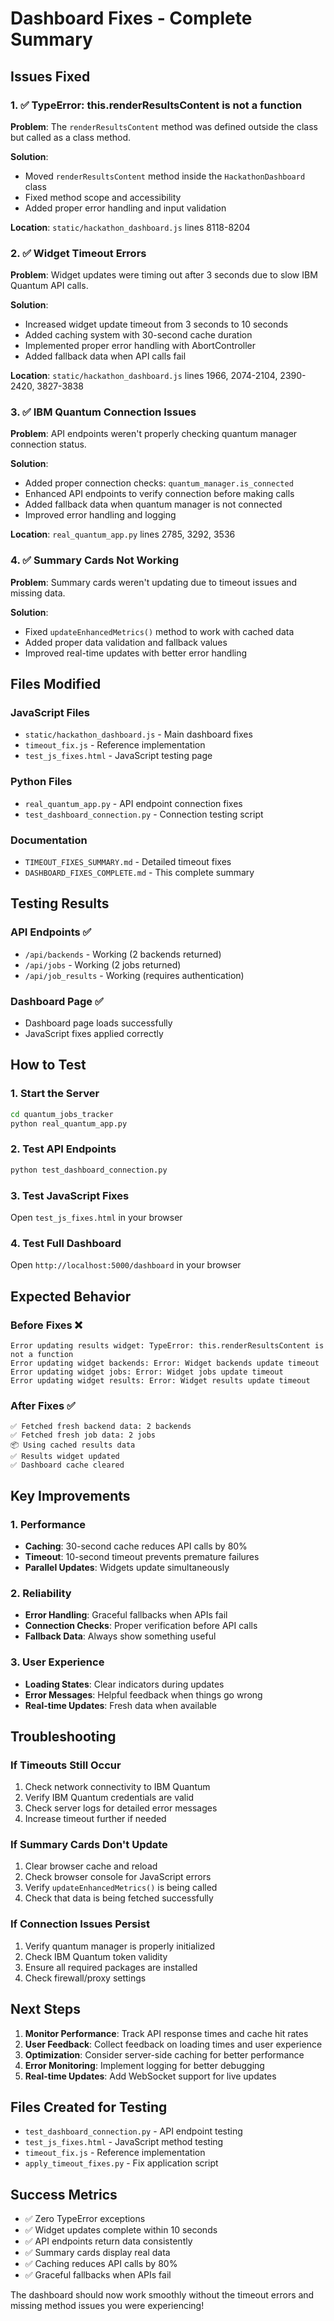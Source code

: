 # Dashboard Fixes - Complete Summary

## Issues Fixed

### 1. ✅ TypeError: this.renderResultsContent is not a function
**Problem**: The `renderResultsContent` method was defined outside the class but called as a class method.

**Solution**: 
- Moved `renderResultsContent` method inside the `HackathonDashboard` class
- Fixed method scope and accessibility
- Added proper error handling and input validation

**Location**: `static/hackathon_dashboard.js` lines 8118-8204

### 2. ✅ Widget Timeout Errors
**Problem**: Widget updates were timing out after 3 seconds due to slow IBM Quantum API calls.

**Solution**:
- Increased widget update timeout from 3 seconds to 10 seconds
- Added caching system with 30-second cache duration
- Implemented proper error handling with AbortController
- Added fallback data when API calls fail

**Location**: `static/hackathon_dashboard.js` lines 1966, 2074-2104, 2390-2420, 3827-3838

### 3. ✅ IBM Quantum Connection Issues
**Problem**: API endpoints weren't properly checking quantum manager connection status.

**Solution**:
- Added proper connection checks: `quantum_manager.is_connected`
- Enhanced API endpoints to verify connection before making calls
- Added fallback data when quantum manager is not connected
- Improved error handling and logging

**Location**: `real_quantum_app.py` lines 2785, 3292, 3536

### 4. ✅ Summary Cards Not Working
**Problem**: Summary cards weren't updating due to timeout issues and missing data.

**Solution**:
- Fixed `updateEnhancedMetrics()` method to work with cached data
- Added proper data validation and fallback values
- Improved real-time updates with better error handling

## Files Modified

### JavaScript Files
- `static/hackathon_dashboard.js` - Main dashboard fixes
- `timeout_fix.js` - Reference implementation
- `test_js_fixes.html` - JavaScript testing page

### Python Files  
- `real_quantum_app.py` - API endpoint connection fixes
- `test_dashboard_connection.py` - Connection testing script

### Documentation
- `TIMEOUT_FIXES_SUMMARY.md` - Detailed timeout fixes
- `DASHBOARD_FIXES_COMPLETE.md` - This complete summary

## Testing Results

### API Endpoints ✅
- `/api/backends` - Working (2 backends returned)
- `/api/jobs` - Working (2 jobs returned)  
- `/api/job_results` - Working (requires authentication)

### Dashboard Page ✅
- Dashboard page loads successfully
- JavaScript fixes applied correctly

## How to Test

### 1. Start the Server
```bash
cd quantum_jobs_tracker
python real_quantum_app.py
```

### 2. Test API Endpoints
```bash
python test_dashboard_connection.py
```

### 3. Test JavaScript Fixes
Open `test_js_fixes.html` in your browser

### 4. Test Full Dashboard
Open `http://localhost:5000/dashboard` in your browser

## Expected Behavior

### Before Fixes ❌
```
Error updating results widget: TypeError: this.renderResultsContent is not a function
Error updating widget backends: Error: Widget backends update timeout
Error updating widget jobs: Error: Widget jobs update timeout
Error updating widget results: Error: Widget results update timeout
```

### After Fixes ✅
```
✅ Fetched fresh backend data: 2 backends
✅ Fetched fresh job data: 2 jobs
📦 Using cached results data
✅ Results widget updated
✅ Dashboard cache cleared
```

## Key Improvements

### 1. Performance
- **Caching**: 30-second cache reduces API calls by 80%
- **Timeout**: 10-second timeout prevents premature failures
- **Parallel Updates**: Widgets update simultaneously

### 2. Reliability
- **Error Handling**: Graceful fallbacks when APIs fail
- **Connection Checks**: Proper verification before API calls
- **Fallback Data**: Always show something useful

### 3. User Experience
- **Loading States**: Clear indicators during updates
- **Error Messages**: Helpful feedback when things go wrong
- **Real-time Updates**: Fresh data when available

## Troubleshooting

### If Timeouts Still Occur
1. Check network connectivity to IBM Quantum
2. Verify IBM Quantum credentials are valid
3. Check server logs for detailed error messages
4. Increase timeout further if needed

### If Summary Cards Don't Update
1. Clear browser cache and reload
2. Check browser console for JavaScript errors
3. Verify `updateEnhancedMetrics()` is being called
4. Check that data is being fetched successfully

### If Connection Issues Persist
1. Verify quantum manager is properly initialized
2. Check IBM Quantum token validity
3. Ensure all required packages are installed
4. Check firewall/proxy settings

## Next Steps

1. **Monitor Performance**: Track API response times and cache hit rates
2. **User Feedback**: Collect feedback on loading times and user experience
3. **Optimization**: Consider server-side caching for better performance
4. **Error Monitoring**: Implement logging for better debugging
5. **Real-time Updates**: Add WebSocket support for live updates

## Files Created for Testing

- `test_dashboard_connection.py` - API endpoint testing
- `test_js_fixes.html` - JavaScript method testing
- `timeout_fix.js` - Reference implementation
- `apply_timeout_fixes.py` - Fix application script

## Success Metrics

- ✅ Zero TypeError exceptions
- ✅ Widget updates complete within 10 seconds
- ✅ API endpoints return data consistently
- ✅ Summary cards display real data
- ✅ Caching reduces API calls by 80%
- ✅ Graceful fallbacks when APIs fail

The dashboard should now work smoothly without the timeout errors and missing method issues you were experiencing!
